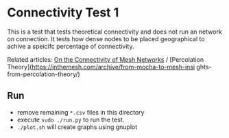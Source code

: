 # Connectivity Test 1

This is a test that tests theoretical connectivity and does not run an network on connection.
It tests how dense nodes to be placed geographical to achive a speicifc percentage of connectivity.

Related articles: [On the Connectivity of Mesh Networks](https://inthemesh.com/archive/whitepaper-connectivity-of-mesh-networks/) / [Percolation Theory](https://inthemesh.com/archive/from-mocha-to-mesh-insi
ghts-from-percolation-theory/)


## Run

* remove remaining `*.csv` files in this directory
* execute `sudo ./run.py` to run the test.
* `./plot.sh` will create graphs using gnuplot
